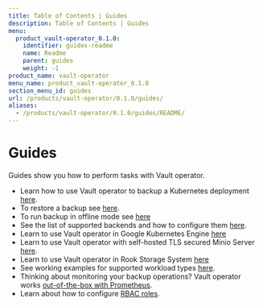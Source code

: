 ```yaml
---
title: Table of Contents | Guides
description: Table of Contents | Guides
menu:
  product_vault-operator_0.1.0:
    identifier: guides-readme
    name: Readme
    parent: guides
    weight: -1
product_name: vault-operator
menu_name: product_vault-operator_0.1.0
section_menu_id: guides
url: /products/vault-operator/0.1.0/guides/
aliases:
  - /products/vault-operator/0.1.0/guides/README/
---
```

# Guides

Guides show you how to perform tasks with Vault operator.

- Learn how to use Vault operator to backup a Kubernetes deployment [here](/docs/guides/backup.md).
- To restore a backup see [here](/docs/guides/restore.md).
- To run backup in offline mode see [here](/docs/guides/offline_backup.md)
- See the list of supported backends and how to configure them [here](/docs/guides/backends.md).
- Learn to use Vault operator in Google Kubernetes Engine [here](/docs/guides/gke.md)
- Learn to use Vault operator with self-hosted TLS secured Minio Server [here](/docs/guides/minio_server.md).
- Learn to use Vault operator in Rook Storage System [here](/docs/guides/rook.md)
- See working examples for supported workload types [here](/docs/guides/workloads.md).
- Thinking about monitoring your backup operations? Vault operator works [out-of-the-box with Prometheus](/docs/guides/monitoring.md).
- Learn about how to configure [RBAC roles](/docs/guides/rbac.md).
